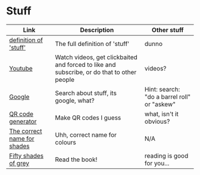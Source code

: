 # Stuff
Link|Description|Other stuff
-|-|-
[definition of 'stuff'](https://www.dictionary.com/browse/stuff)|The full definition of 'stuff'|dunno
[Youtube](youtube.com)|Watch videos, get clickbaited and forced to like and subscribe, or do that to other people|videos?
[Google](google.com)|Search about stuff, its google, what?|Hint: search: "do a barrel roll" or "askew"
[QR code generator](qr-code-generator.com)|Make QR codes I guess|what, isn't it obvious?
[The correct name for shades](digitalsynopsis.com/design/color-thesaurus-correct-name-of-shades)|Uhh, correct name for colours|N/A
[Fifty shades of grey](http://readonlinefreebook.com/fifty-shades-of-grey)|Read the book!|reading is good for you...
